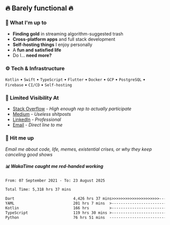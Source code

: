 ## 🔥 Barely functional 🔥

### 🎯 What I'm up to

- **Finding gold** in streaming algorithm-suggested trash
- **Cross-platform apps** and full stack development
- **Self-hosting things** I enjoy personally
- A **fun and satisfied life**
- Do I... **need more?**

### ⚙️ Tech & Infrastructure

`Kotlin` • `Swift` • `TypeScript` • `Flutter` • `Docker` • `GCP` • `PostgreSQL` • `Firebase` •
`CI/CD` • `Self-hosting`

### 🔗 Limited Visibility At

- [Stack Overflow](https://stackoverflow.com/users/15199864/deepanshu) - *High enough rep to
  actually participate*
- [Medium](https://medium.com/@deepanshuc2141) - *Useless shitposts*
- [LinkedIn](https://www.linkedin.com/in/chaudhary-deepanshu/) - *Professional*
- [Email](mailto:0qs8e9yn@duck.com) - *Direct line to me*

### 💬 Hit me up

*Email me about code, life, memes, existential crises, or why they keep canceling good shows*

##### 📊 *WakaTime caught me red-handed working*

<!--START_SECTION:waka-->

```txt
From: 07 September 2021 - To: 23 August 2025

Total Time: 5,318 hrs 37 mins

Dart                          4,426 hrs 37 mins>>>>>>>>>>>>>>>>>>>>>----   83.23 %
YAML                          201 hrs 7 mins  >------------------------   03.78 %
Kotlin                        166 hrs         >------------------------   03.12 %
TypeScript                    119 hrs 30 mins >------------------------   02.25 %
Python                        76 hrs 51 mins  -------------------------   01.45 %
```

<!--END_SECTION:waka-->

<!---
If you're reading this in the raw file, you've gone too deep. Go back.
--->
